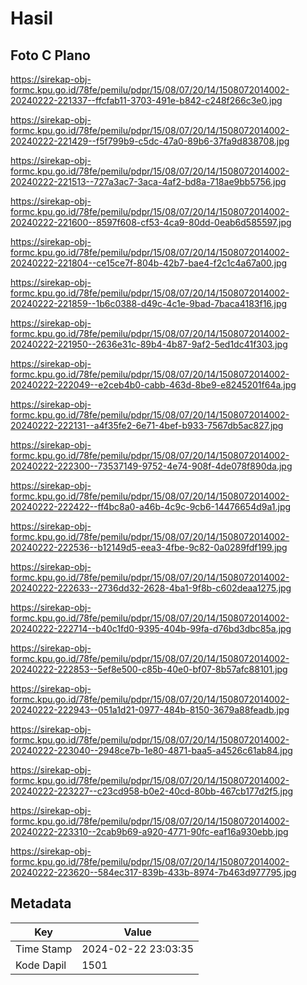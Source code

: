 # Hasil

## Foto C Plano

https://sirekap-obj-formc.kpu.go.id/78fe/pemilu/pdpr/15/08/07/20/14/1508072014002-20240222-221337--ffcfab11-3703-491e-b842-c248f266c3e0.jpg

https://sirekap-obj-formc.kpu.go.id/78fe/pemilu/pdpr/15/08/07/20/14/1508072014002-20240222-221429--f5f799b9-c5dc-47a0-89b6-37fa9d838708.jpg

https://sirekap-obj-formc.kpu.go.id/78fe/pemilu/pdpr/15/08/07/20/14/1508072014002-20240222-221513--727a3ac7-3aca-4af2-bd8a-718ae9bb5756.jpg

https://sirekap-obj-formc.kpu.go.id/78fe/pemilu/pdpr/15/08/07/20/14/1508072014002-20240222-221600--8597f608-cf53-4ca9-80dd-0eab6d585597.jpg

https://sirekap-obj-formc.kpu.go.id/78fe/pemilu/pdpr/15/08/07/20/14/1508072014002-20240222-221804--ce15ce7f-804b-42b7-bae4-f2c1c4a67a00.jpg

https://sirekap-obj-formc.kpu.go.id/78fe/pemilu/pdpr/15/08/07/20/14/1508072014002-20240222-221859--1b6c0388-d49c-4c1e-9bad-7baca4183f16.jpg

https://sirekap-obj-formc.kpu.go.id/78fe/pemilu/pdpr/15/08/07/20/14/1508072014002-20240222-221950--2636e31c-89b4-4b87-9af2-5ed1dc41f303.jpg

https://sirekap-obj-formc.kpu.go.id/78fe/pemilu/pdpr/15/08/07/20/14/1508072014002-20240222-222049--e2ceb4b0-cabb-463d-8be9-e8245201f64a.jpg

https://sirekap-obj-formc.kpu.go.id/78fe/pemilu/pdpr/15/08/07/20/14/1508072014002-20240222-222131--a4f35fe2-6e71-4bef-b933-7567db5ac827.jpg

https://sirekap-obj-formc.kpu.go.id/78fe/pemilu/pdpr/15/08/07/20/14/1508072014002-20240222-222300--73537149-9752-4e74-908f-4de078f890da.jpg

https://sirekap-obj-formc.kpu.go.id/78fe/pemilu/pdpr/15/08/07/20/14/1508072014002-20240222-222422--ff4bc8a0-a46b-4c9c-9cb6-14476654d9a1.jpg

https://sirekap-obj-formc.kpu.go.id/78fe/pemilu/pdpr/15/08/07/20/14/1508072014002-20240222-222536--b12149d5-eea3-4fbe-9c82-0a0289fdf199.jpg

https://sirekap-obj-formc.kpu.go.id/78fe/pemilu/pdpr/15/08/07/20/14/1508072014002-20240222-222633--2736dd32-2628-4ba1-9f8b-c602deaa1275.jpg

https://sirekap-obj-formc.kpu.go.id/78fe/pemilu/pdpr/15/08/07/20/14/1508072014002-20240222-222714--b40c1fd0-9395-404b-99fa-d76bd3dbc85a.jpg

https://sirekap-obj-formc.kpu.go.id/78fe/pemilu/pdpr/15/08/07/20/14/1508072014002-20240222-222853--5ef8e500-c85b-40e0-bf07-8b57afc88101.jpg

https://sirekap-obj-formc.kpu.go.id/78fe/pemilu/pdpr/15/08/07/20/14/1508072014002-20240222-222943--051a1d21-0977-484b-8150-3679a88feadb.jpg

https://sirekap-obj-formc.kpu.go.id/78fe/pemilu/pdpr/15/08/07/20/14/1508072014002-20240222-223040--2948ce7b-1e80-4871-baa5-a4526c61ab84.jpg

https://sirekap-obj-formc.kpu.go.id/78fe/pemilu/pdpr/15/08/07/20/14/1508072014002-20240222-223227--c23cd958-b0e2-40cd-80bb-467cb177d2f5.jpg

https://sirekap-obj-formc.kpu.go.id/78fe/pemilu/pdpr/15/08/07/20/14/1508072014002-20240222-223310--2cab9b69-a920-4771-90fc-eaf16a930ebb.jpg

https://sirekap-obj-formc.kpu.go.id/78fe/pemilu/pdpr/15/08/07/20/14/1508072014002-20240222-223620--584ec317-839b-433b-8974-7b463d977795.jpg


## Metadata

| Key        | Value               |
| ---------- | ------------------- |
| Time Stamp | 2024-02-22 23:03:35 |
| Kode Dapil | 1501                |



